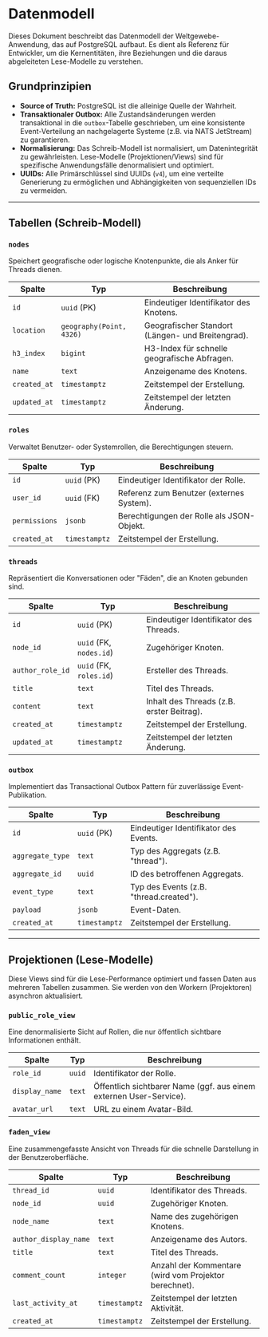 # Datenmodell

Dieses Dokument beschreibt das Datenmodell der Weltgewebe-Anwendung, das auf PostgreSQL aufbaut.
Es dient als Referenz für Entwickler, um die Kernentitäten, ihre Beziehungen und die daraus
abgeleiteten Lese-Modelle zu verstehen.

## Grundprinzipien

- **Source of Truth:** PostgreSQL ist die alleinige Quelle der Wahrheit.
- **Transaktionaler Outbox:** Alle Zustandsänderungen werden transaktional in die `outbox`-Tabelle
  geschrieben, um eine konsistente Event-Verteilung an nachgelagerte Systeme (z.B. via NATS
  JetStream) zu garantieren.
- **Normalisierung:** Das Schreib-Modell ist normalisiert, um Datenintegrität zu gewährleisten.
  Lese-Modelle (Projektionen/Views) sind für spezifische Anwendungsfälle denormalisiert und
  optimiert.
- **UUIDs:** Alle Primärschlüssel sind UUIDs (`v4`), um eine verteilte Generierung zu
  ermöglichen und Abhängigkeiten von sequenziellen IDs zu vermeiden.

---

## Tabellen (Schreib-Modell)

### `nodes`

Speichert geografische oder logische Knotenpunkte, die als Anker für Threads dienen.

| Spalte | Typ | Beschreibung |
|---|---|---|
| `id` | `uuid` (PK) | Eindeutiger Identifikator des Knotens. |
| `location` | `geography(Point, 4326)` | Geografischer Standort (Längen- und Breitengrad). |
| `h3_index`| `bigint` | H3-Index für schnelle geografische Abfragen. |
| `name` | `text` | Anzeigename des Knotens. |
| `created_at` | `timestamptz` | Zeitstempel der Erstellung. |
| `updated_at` | `timestamptz` | Zeitstempel der letzten Änderung. |

### `roles`

Verwaltet Benutzer- oder Systemrollen, die Berechtigungen steuern.

| Spalte | Typ | Beschreibung |
|---|---|---|
| `id` | `uuid` (PK) | Eindeutiger Identifikator der Rolle. |
| `user_id` | `uuid` (FK) | Referenz zum Benutzer (externes System). |
| `permissions` | `jsonb` | Berechtigungen der Rolle als JSON-Objekt. |
| `created_at` | `timestamptz` | Zeitstempel der Erstellung. |

### `threads`

Repräsentiert die Konversationen oder "Fäden", die an Knoten gebunden sind.

| Spalte | Typ | Beschreibung |
|---|---|---|
| `id` | `uuid` (PK) | Eindeutiger Identifikator des Threads. |
| `node_id` | `uuid` (FK, `nodes.id`) | Zugehöriger Knoten. |
| `author_role_id` | `uuid` (FK, `roles.id`) | Ersteller des Threads. |
| `title` | `text` | Titel des Threads. |
| `content` | `text` | Inhalt des Threads (z.B. erster Beitrag). |
| `created_at` | `timestamptz` | Zeitstempel der Erstellung. |
| `updated_at` | `timestamptz` | Zeitstempel der letzten Änderung. |

### `outbox`

Implementiert das Transactional Outbox Pattern für zuverlässige Event-Publikation.

| Spalte | Typ | Beschreibung |
|---|---|---|
| `id` | `uuid` (PK) | Eindeutiger Identifikator des Events. |
| `aggregate_type` | `text` | Typ des Aggregats (z.B. "thread"). |
| `aggregate_id` | `uuid` | ID des betroffenen Aggregats. |
| `event_type` | `text` | Typ des Events (z.B. "thread.created"). |
| `payload` | `jsonb` | Event-Daten. |
| `created_at` | `timestamptz` | Zeitstempel der Erstellung. |

---

## Projektionen (Lese-Modelle)

Diese Views sind für die Lese-Performance optimiert und fassen Daten aus mehreren Tabellen zusammen.
Sie werden von den Workern (Projektoren) asynchron aktualisiert.

### `public_role_view`

Eine denormalisierte Sicht auf Rollen, die nur öffentlich sichtbare Informationen enthält.

| Spalte | Typ | Beschreibung |
|---|---|---|
| `role_id` | `uuid` | Identifikator der Rolle. |
| `display_name` | `text` | Öffentlich sichtbarer Name (ggf. aus einem externen User-Service). |
| `avatar_url` | `text` | URL zu einem Avatar-Bild. |

### `faden_view`

Eine zusammengefasste Ansicht von Threads für die schnelle Darstellung in der Benutzeroberfläche.

| Spalte | Typ | Beschreibung |
|---|---|---|
| `thread_id` | `uuid` | Identifikator des Threads. |
| `node_id` | `uuid` | Zugehöriger Knoten. |
| `node_name` | `text` | Name des zugehörigen Knotens. |
| `author_display_name` | `text` | Anzeigename des Autors. |
| `title` | `text` | Titel des Threads. |
| `comment_count` | `integer` | Anzahl der Kommentare (wird vom Projektor berechnet). |
| `last_activity_at` | `timestamptz` | Zeitstempel der letzten Aktivität. |
| `created_at` | `timestamptz` | Zeitstempel der Erstellung. |
